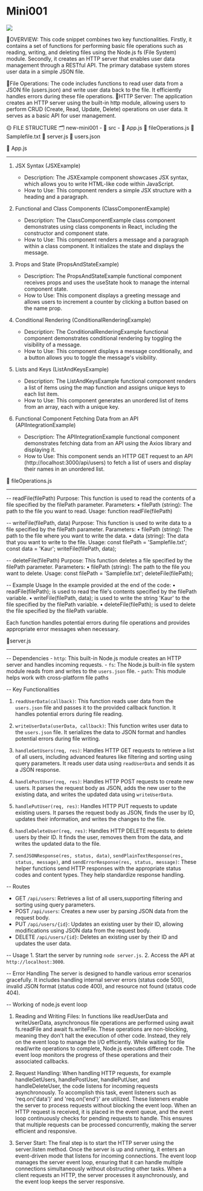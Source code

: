 # Mini001
<a href="https://codeclimate.com/github/Sukhmandeep04/Mini001/maintainability"><img src="https://api.codeclimate.com/v1/badges/eba87c50ea47e43824f1/maintainability" /></a>

📄OVERVIEW: This code snippet combines two key functionalities. Firstly, it contains a set of functions for performing basic file operations such as reading, writing, and deleting                  files using the Node.js fs (File System) module. Secondly, it creates an HTTP server that enables user data management through a RESTful API. The primary database system                stores user data in a simple JSON file.

📍File Operations: The code includes functions to read user data from a JSON file (users.json) and write user data back to the file. It efficiently handles errors                                          during these file operations.
📍HTTP Server: The application creates an HTTP server using the built-in http module, allowing users to perform CRUD (Create, Read, Update, Delete) operations on user data. It serves                  as a basic API for user management.

🟡 FILE STRUCTURE 
      🗂️ new-mini001 - 📁 src - 📘 App.js
      📕 fileOperations.js
      📕 Samplefile.txt
      📗 server.js
      📗 users.json



📘 App.js
________________________

1. JSX Syntax (JSXExample)
   - Description: The JSXExample component showcases JSX syntax, which allows you to write HTML-like code within JavaScript.
   - How to Use: This component renders a simple JSX structure with a heading and a paragraph.

2. Functional and Class Components (ClassComponentExample)
   - Description: The ClassComponentExample class component demonstrates using class components in React, including the constructor and                      component state.
   - How to Use: This component renders a message and a paragraph within a class component. It initializes the state and displays the                       message.

3. Props and State (PropsAndStateExample)
   - Description: The PropsAndStateExample functional component receives props and uses the useState hook to manage the internal component                   state.
   - How to Use: This component displays a greeting message and allows users to increment a counter by clicking a button based on the name                   prop.

4. Conditional Rendering (ConditionalRenderingExample)
   - Description: The ConditionalRenderingExample functional component demonstrates conditional rendering by toggling the visibility of a                    message.
   - How to Use: This component displays a message conditionally, and a button allows you to toggle the message's visibility.
  
5. Lists and Keys (ListAndKeysExample)
   - Description: The ListAndKeysExample functional component renders a list of items using the map function and assigns unique keys to                      each list item.
   - How to Use: This component generates an unordered list of items from an array, each with a unique key.
  
6. Functional Component Fetching Data from an API (APIIntegrationExample)
   - Description: The APIIntegrationExample functional component demonstrates fetching data from an API using the Axios library and                          displaying it.
   - How to Use: This component sends an HTTP GET request to an API (http://localhost:3000/api/users) to fetch a list of users and display                  their names in an unordered list.
     

📕 fileOperations.js
_____________________________

-- readFile(filePath)
      Purpose: 
      This function is used to read the contents of a file specified by the filePath parameter.
      Parameters:
        •	filePath (string): The path to the file you want to read.
      Usage:
      function readFile(filePath)

-- writeFile(filePath, data)
      Purpose: This function is used to write data to a file specified by the filePath parameter.
      Parameters:
        •	filePath (string): The path to the file where you want to write the data.
        •	data (string): The data that you want to write to the file.
      Usage:
      const filePath = 'Samplefile.txt';
      const data = 'Kaur';
      writeFile(filePath, data);

-- deleteFile(filePath)
      Purpose: This function deletes a file specified by the filePath parameter.
      Parameters:
        •	filePath (string): The path to the file you want to delete.
      Usage:
      const filePath = 'Samplefile.txt';
      deleteFile(filePath);


-- Example Usage
      In the example provided at the end of the code:
        •	readFile(filePath); is used to read the file's contents specified by the filePath variable.
        •	writeFile(filePath, data); is used to write the string 'Kaur' to the file specified by the filePath variable.
        •	deleteFile(filePath); is used to delete the file specified by the filePath variable.
      
  Each function handles potential errors during file operations and provides appropriate error messages when necessary.


📗server.js
__________________________

-- Dependencies 
      - `http`: This built-in Node.js module creates an HTTP server and handles incoming requests.
      - `fs`: The Node.js built-in file system module reads from and writes to the `users.json` file.
      - `path`: This module helps work with cross-platform file paths

-- Key Functionalities 

1. `readUserData(callback)`: This function reads user data from the `users.json` file and passes it to the provided callback function. It handles potential errors during file reading.

2. `writeUserData(userData, callback)`: This function writes user data to the `users.json` file. It serializes the data to JSON format and handles potential errors during file writing.

3. `handleGetUsers(req, res)`: Handles HTTP GET requests to retrieve a list of all users, including advanced features like filtering and sorting using query parameters. It reads user data using `readUserData` and sends it as a JSON response.

4. `handlePostUser(req, res)`: Handles HTTP POST requests to create new users. It parses the request body as JSON, adds the new user to the existing data, and writes the updated data using `writeUserData`.

5. `handlePutUser(req, res)`: Handles HTTP PUT requests to update existing users. It parses the request body as JSON, finds the user by ID, updates their information, and writes the changes to the file.

6. `handleDeleteUser(req, res)`: Handles HTTP DELETE requests to delete users by their ID. It finds the user, removes them from the data, and writes the updated data to the file.

7. `sendJSONResponse(res, status, data)`, `sendPlainTextResponse(res, status, message)`, and `sendErrorResponse(res, status, message)`: These helper functions send HTTP responses with the appropriate status codes and content types. They help standardize response handling.


-- Routes

- GET `/api/users`: Retrieves a list of all users,supporting filtering and sorting using query parameters.
- POST `/api/users`: Creates a new user by parsing JSON data from the request body.
- PUT `/api/users/{id}`: Updates an existing user by their ID, allowing modifications using JSON data from the request body.
- DELETE `/api/users/{id}`: Deletes an existing user by their ID and updates the user data.

-- Usage 
      1. Start the server by running `node server.js`.
      2. Access the API at `http://localhost:3000`.

-- Error Handling
      The server is designed to handle various error scenarios gracefully. It includes handling internal server errors (status code 500),         invalid JSON format (status code 400), and resource not found (status code 404).

-- Working of node.js event loop

1. Reading and Writing Files: In functions like readUserData and writeUserData, asynchronous file operations are performed using await fs.readFile and await fs.writeFile. These operations are non-blocking, meaning they don't halt the execution of other code. Instead, they rely on the event loop to manage the I/O efficiently. While waiting for file read/write operations to complete, Node.js executes different code. The event loop monitors the progress of these operations and their associated callbacks.
   
2. Request Handling: When handling HTTP requests, for example handleGetUsers, handlePostUser, handlePutUser, and handleDeleteUser, the code listens for incoming requests asynchronously. To accomplish this task, event listeners such as 'req.on('data')' and 'req.on('end')' are utilized. These listeners enable the server to process requests without blocking the event loop. When an HTTP request is received, it is placed in the event queue, and the event loop continuously checks for pending requests to handle. This ensures that multiple requests can be processed concurrently, making the server efficient and responsive.

3. Server Start: The final step is to start the HTTP server using the server.listen method. Once the server is up and running, it enters an event-driven mode that listens for incoming connections. The event loop manages the server event loop, ensuring that it can handle multiple connections simultaneously without obstructing other tasks. When a client requests an HTTP, the server processes it asynchronously, and the event loop keeps the server responsive.

